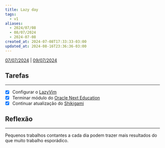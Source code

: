```yaml
---
title: Lazy day
tags:
  - v1
aliases:
  - 2024/07/08
  - 08/07/2024
  - 2024-07-08
created_at: 2024-07-08T17:33:33-03:00
updated_at: 2024-08-16T23:36:36-03:00
---
```


[07/07/2024](2024-07-07-Segundo_post.md) | [09/07/2024](2024-07-09-Quarto_post.md)
## Tarefas
---
 - [x] Configurar o [LazyVim](../../../api/sementes/2024/07/08/LazyVim.md)
 - [x] Terminar módulo do [Oracle Next Education](../../../api/ideias/2024/07/08/Oracle_Next_Education.md)
 - [x] Continuar atualização do [Shikigami](../../../api/sementes/2024/07/07/Shikigami.md)

##  Reflexão
---
Pequenos trabalhos contantes a cada dia podem trazer mais resultados do que muito trabalho esporádico.